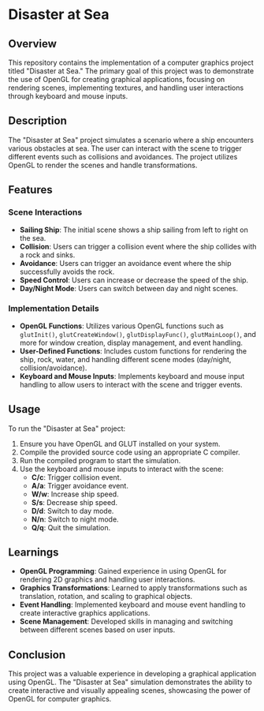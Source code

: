 # Disaster at Sea

## Overview

This repository contains the implementation of a computer graphics project titled "Disaster at Sea." The primary goal of this project was to demonstrate the use of OpenGL for creating graphical applications, focusing on rendering scenes, implementing textures, and handling user interactions through keyboard and mouse inputs.

## Description

The "Disaster at Sea" project simulates a scenario where a ship encounters various obstacles at sea. The user can interact with the scene to trigger different events such as collisions and avoidances. The project utilizes OpenGL to render the scenes and handle transformations.

## Features

### Scene Interactions
- **Sailing Ship**: The initial scene shows a ship sailing from left to right on the sea.
- **Collision**: Users can trigger a collision event where the ship collides with a rock and sinks.
- **Avoidance**: Users can trigger an avoidance event where the ship successfully avoids the rock.
- **Speed Control**: Users can increase or decrease the speed of the ship.
- **Day/Night Mode**: Users can switch between day and night scenes.

### Implementation Details
- **OpenGL Functions**: Utilizes various OpenGL functions such as `glutInit()`, `glutCreateWindow()`, `glutDisplayFunc()`, `glutMainLoop()`, and more for window creation, display management, and event handling.
- **User-Defined Functions**: Includes custom functions for rendering the ship, rock, water, and handling different scene modes (day/night, collision/avoidance).
- **Keyboard and Mouse Inputs**: Implements keyboard and mouse input handling to allow users to interact with the scene and trigger events.

## Usage

To run the "Disaster at Sea" project:
1. Ensure you have OpenGL and GLUT installed on your system.
2. Compile the provided source code using an appropriate C compiler.
3. Run the compiled program to start the simulation.
4. Use the keyboard and mouse inputs to interact with the scene:
   - **C/c**: Trigger collision event.
   - **A/a**: Trigger avoidance event.
   - **W/w**: Increase ship speed.
   - **S/s**: Decrease ship speed.
   - **D/d**: Switch to day mode.
   - **N/n**: Switch to night mode.
   - **Q/q**: Quit the simulation.

## Learnings

- **OpenGL Programming**: Gained experience in using OpenGL for rendering 2D graphics and handling user interactions.
- **Graphics Transformations**: Learned to apply transformations such as translation, rotation, and scaling to graphical objects.
- **Event Handling**: Implemented keyboard and mouse event handling to create interactive graphics applications.
- **Scene Management**: Developed skills in managing and switching between different scenes based on user inputs.

## Conclusion

This project was a valuable experience in developing a graphical application using OpenGL. The "Disaster at Sea" simulation demonstrates the ability to create interactive and visually appealing scenes, showcasing the power of OpenGL for computer graphics.
